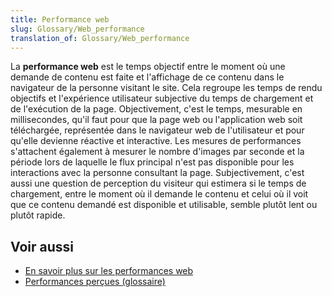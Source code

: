 ```yaml
---
title: Performance web
slug: Glossary/Web_performance
translation_of: Glossary/Web_performance
---
```

La **performance web** est le temps objectif entre le moment où une demande de contenu est faite et l'affichage de ce contenu dans le navigateur de la personne visitant le site. Cela regroupe les temps de rendu objectifs et l'expérience utilisateur subjective du temps de chargement et de l'exécution de la page. Objectivement, c'est le temps, mesurable en millisecondes, qu'il faut pour que la page web ou l'application web soit téléchargée, représentée dans le navigateur web de l'utilisateur et pour qu'elle devienne réactive et interactive. Les mesures de performances s'attachent également à mesurer le nombre d'images par seconde et la période lors de laquelle le flux principal n'est pas disponible pour les interactions avec la personne consultant la page. Subjectivement, c'est aussi une question de perception du visiteur qui estimera si le temps de chargement, entre le moment où il demande le contenu et celui où il voit que ce contenu demandé est disponible et utilisable, semble plutôt lent ou plutôt rapide.

## Voir aussi

- [En savoir plus sur les performances web](/fr/docs/Learn/Performance)
- [Performances perçues (glossaire)](/fr/docs/Glossary/Perceived_performance)
